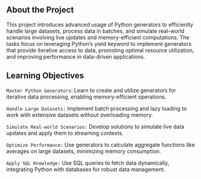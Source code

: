 ## About the Project
This project introduces advanced usage of Python generators to efficiently handle large datasets, process data in batches, and simulate real-world scenarios involving live updates and memory-efficient computations. The tasks focus on leveraging Python’s yield keyword to implement generators that provide iterative access to data, promoting optimal resource utilization, and improving performance in data-driven applications.

## Learning Objectives
`Master Python Generators`: Learn to create and utilize generators for iterative data processing, enabling memory-efficient operations.

`Handle Large Datasets:` Implement batch processing and lazy loading to work with extensive datasets without overloading memory.

`Simulate Real-world Scenarios:` Develop solutions to simulate live data updates and apply them to streaming contexts.

`Optimize Performance:` Use generators to calculate aggregate functions like averages on large datasets, minimizing memory consumption.

`Apply SQL Knowledge:` Use SQL queries to fetch data dynamically, integrating Python with databases for robust data management.